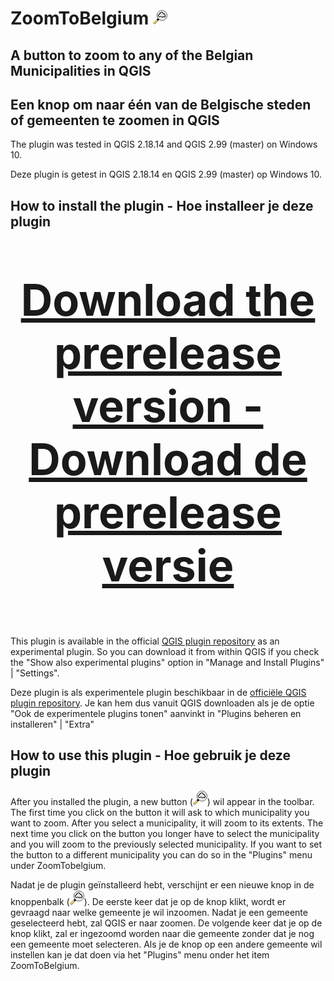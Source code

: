 # ZoomToBelgium ![ZoomToBelgium](https://raw.githubusercontent.com/mstuyts/ZoomToBelgium/master/ZoomToBelgium/icon.png)

## A button to zoom to any of the Belgian Municipalities in QGIS

## Een knop om naar één van de Belgische steden of gemeenten te zoomen in QGIS
The plugin was tested in QGIS 2.18.14 and QGIS 2.99 (master) on Windows 10. 

Deze plugin is getest in QGIS 2.18.14 en QGIS 2.99 (master) op Windows 10.


## How to install the plugin - Hoe installeer je deze plugin
<p style="font-size: 500%;" align="center"><b><a href="https://github.com/mstuyts/ZoomToBelgium/releases/">Download the prerelease version - Download de prerelease versie</b></a></p>

This plugin is available in the official [QGIS plugin repository](http://plugins.qgis.org/plugins/ZoomToBelgium/) as an experimental plugin. So you can download it from within QGIS if you check the "Show also experimental plugins" option in "Manage and Install Plugins" | "Settings".
    
Deze plugin is als experimentele plugin beschikbaar in de [officiële QGIS plugin repository](http://plugins.qgis.org/plugins/ZoomToBelgium/). Je kan hem dus vanuit QGIS downloaden als je de optie "Ook de experimentele plugins tonen" aanvinkt in "Plugins beheren en installeren" | "Extra"
    
## How to use this plugin - Hoe gebruik je deze plugin
After you installed the plugin, a new button (![ZoomToBelgium](https://raw.githubusercontent.com/mstuyts/ZoomToBelgium/master/ZoomToBelgium/icon.png)) wil appear in the toolbar. The first time you click on the button it will ask to which municipality you want to zoom. After you select a municipality, it will zoom to its extents. The next time you click on the button you longer have to select the municipality and you will zoom to the previously selected municipality. If you want to set the button to a different municipality you can do so in the "Plugins" menu under ZoomTobelgium.

Nadat je de plugin geïnstalleerd hebt, verschijnt er een nieuwe knop in de knoppenbalk (![ZoomToBelgium](https://raw.githubusercontent.com/mstuyts/ZoomToBelgium/master/ZoomToBelgium/icon.png)).  De eerste keer dat je op de knop klikt, wordt er gevraagd naar welke gemeente je wil inzoomen. Nadat je een gemeente geselecteerd hebt, zal QGIS er naar zoomen.  De volgende keer dat je op de knop klikt, zal er ingezoomd worden naar die gemeente zonder dat je nog een gemeente moet selecteren. Als je de knop op een andere gemeente wil instellen kan je dat doen via het "Plugins" menu onder het item ZoomToBelgium.
